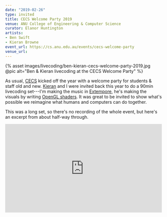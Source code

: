 ```yaml
---
date: "2019-02-26"
type: invited
title: CECS Welcome Party 2019
venue: ANU College of Engineering & Computer Science
curator: Elanor Huntington
artists:
- Ben Swift
- Kieran Browne
event_url: https://cs.anu.edu.au/events/cecs-welcome-party
venue_url: 
---
```


{% asset images/livecoding/ben-kieran-cecs-welcome-party-2019.jpg @pic alt="Ben & Kieran livecoding at the CECS Welcome Party" %}

As usual, [CECS](https://cecs.anu.edu.au/) kicked off the year with a welcome
party for students & staff old and new. [Kieran](https://kieranbrowne.com) and I
were invited back this year to do a 90min livecoding set---I'm making the music
in [Extempore](https://github.com/digego/extempore), he's making the visuals by
writing [OpenGL
shaders](https://developer.mozilla.org/en-US/docs/Games/Techniques/3D_on_the_web/GLSL_Shaders).
It was great to be invited to show what's possible we reimagine what humans and
computers can do together.

This was a long set, so there's no recording of the whole event, but here's an
excerpt from about half-way through.

<div style="padding:56.25% 0 0 0;position:relative;"><iframe src="https://player.vimeo.com/video/319664298?color=be2edd" style="position:absolute;top:0;left:0;width:100%;height:100%;" frameborder="0" webkitallowfullscreen mozallowfullscreen allowfullscreen></iframe></div><script src="https://player.vimeo.com/api/player.js"></script>
